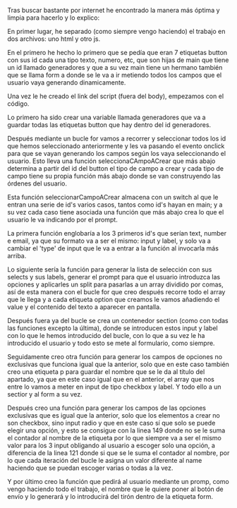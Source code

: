 Tras buscar bastante por internet he encontrado la manera más óptima y limpia para hacerlo y lo explico:

En primer lugar, he separado (como siempre vengo haciendo) el trabajo en dos archivos: uno html y otro js.

En el primero he hecho lo primero que se pedía que eran 7 etiquetas button con sus id cada una tipo texto, numero, etc, que son hijas de main que tiene un id llamado generadores y que a su vez main tiene un hermano también que se llama form a donde se le va a ir metiendo todos los campos que el usuario vaya generando dinamicamente.

Una vez le he creado el link del script (fuera del body), empezamos con el código.

Lo primero ha sido crear una variable llamada generadores que va a guardar todas las etiquetas button que hay dentro del id generadores.

Después mediante un bucle for vamos a recorrer y seleccionar todos los id que hemos seleccionado anteriormente y les va pasando el evento onclick para que se vayan generando los campos según los vaya seleccionando el usuario. Esto lleva una función seleccionaCAmpoACrear que más abajo determina a partir del id del button el tipo de campo a crear y cada tipo de campo tiene su propia función más abajo donde se van construyendo las órdenes del usuario.

Esta función seleccionarCampoACrear almacena con un switch al que le entran una serie de id's varios casos, tantos como id's hayan en main; y a su vez cada caso tiene asociada una función que más abajo crea lo que el usuario le va indicando por el prompt.

La primera función englobaría a los 3 primeros id's que serían text, number e email, ya que su formato va a ser el mismo: input y label, y solo va a cambiar el 'type' de input que le va a entrar a la función al invocarla más arriba.

Lo siguiente sería la función para generar la lista de selección con sus selects y sus labels, generar el prompt para que el usuario introduzca las opciones y aplicarles un split para pasarlas a un array dividido por comas, así de esta manera con el bucle for que creo después recorre todo el array que le llega y a cada etiqueta option que creamos le vamos añadiendo el value y el contenido del texto a aparecer en pantalla.

Después fuera ya del bucle se crea un contenedor section (como con todas las funciones excepto la última), donde se introducen estos input y label con lo que le hemos introducido del bucle, con lo que a su vez le ha introducido el usuario y todo esto se mete al formulario, como siempre.

Seguidamente creo otra función para generar los campos de opciones no exclusivas que funciona igual que la anterior, solo que en este caso también creo una etiqueta p para guardar el nombre que se le da al título del apartado, ya que en este caso igual que en el anterior, el array que nos entre lo vamos a meter en input de tipo checkbox y label. Y todo ello a un sectior y al form a su vez.

Después creo una función para generar los campos de las opciones exclusivas que es igual que la anterior, solo que los elementos a crear no son checkbox, sino input radio y que en este caso sí que solo se puede elegir una opción, y esto se consigue con la linea 149 donde no se le suma el contador al nombre de la etiqueta por lo que siempre va a ser el mismo valor para los 3 input obligando al usuario a escoger solo una opción, a diferencia de la linea 121 donde si que se le suma el contador al nombre, por lo que cada iteración del bucle le asigna un valor diferente al name haciendo que se puedan escoger varias o todas a la vez.

Y por último creo la función que pedirá al usuario mediante un promp, como vengo haciendo todo el trabajo, el nombre que le quiere poner al botón de envío y lo generará y lo introducirá del tirón dentro de la etiqueta form.
